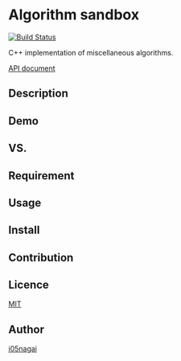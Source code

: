 Algorithm sandbox 
====
[![Build Status](https://travis-ci.org/i05nagai/algorithms.svg?branch=master)](https://travis-ci.org/i05nagai/algorithms)

C++ implementation of miscellaneous algorithms.

[API document](https://i05nagai.github.io/algorithms_docs/html/)

## Description

## Demo

## VS. 

## Requirement

## Usage

## Install

## Contribution

## Licence

[MIT](https://opensource.org/licenses/MIT)

## Author

[i05nagai](https://github.com/i05nagai)
